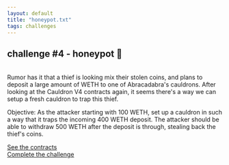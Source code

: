 ```yaml
---
layout: default
title: "honeypot.txt"
tags: challenges
---
```


## challenge #4 - honeypot 🍯
<br/>
Rumor has it that a thief is looking mix their stolen coins, and plans to deposit a large amount of WETH to one of Abracadabra's cauldrons. After looking at the Cauldron V4 contracts again, it seems there's a way we can setup a fresh cauldron to trap this thief.

Objective: As the attacker starting with 100 WETH, set up a cauldron in such a way that it traps the incoming 400 WETH deposit. The attacker should be able to withdraw 500 WETH after the deposit is through, stealing back the thief's coins.

[See the contracts](https://github.com/AshiqAmien/decently-safe-defi/tree/master/src/Contracts/honeypot)
<br/>
[Complete the challenge](https://github.com/AshiqAmien/decently-safe-defi/blob/master/test/Levels/honeypot/Honeypot.t.sol)
